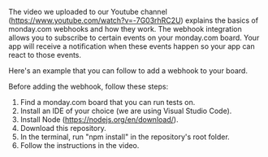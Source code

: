 The video we uploaded to our Youtube channel (https://www.youtube.com/watch?v=-7G03rhRC2U) explains the basics of monday.com webhooks and how they work. The webhook integration allows you to subscribe to certain events on your monday.com board. Your app will receive a notification when these events happen so your app can react to those events.

Here's an example that you can follow to add a webhook to your board.

Before adding the webhook, follow these steps:

1. Find a monday.com board that you can run tests on.
2. Install an IDE of your choice (we are using Visual Studio Code).
3. Install Node (https://nodejs.org/en/download/).
4. Download this repository.
5. In the terminal, run "npm install" in the repository's root folder.
6. Follow the instructions in the video.
